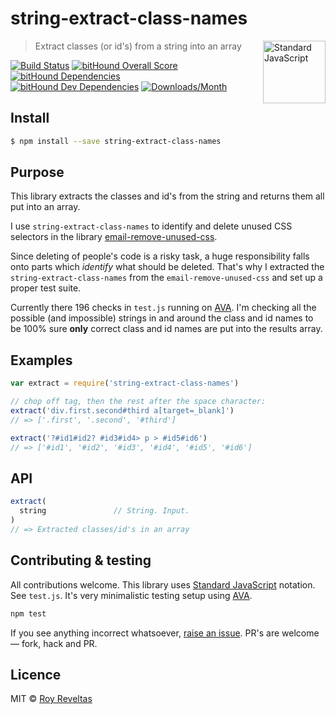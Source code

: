 # string-extract-class-names

<a href="https://github.com/feross/standard" style="float: right; padding: 0 0 20px 20px;"><img src="https://cdn.rawgit.com/feross/standard/master/sticker.svg" alt="Standard JavaScript" width="100" align="right"></a>

> Extract classes (or id's) from a string into an array

[![Build Status](https://travis-ci.org/code-and-send/string-extract-class-names.svg?branch=master)](https://travis-ci.org/code-and-send/string-extract-class-names) [![bitHound Overall Score](https://www.bithound.io/github/code-and-send/string-extract-class-names/badges/score.svg)](https://www.bithound.io/github/code-and-send/string-extract-class-names) [![bitHound Dependencies](https://www.bithound.io/github/code-and-send/string-extract-class-names/badges/dependencies.svg)](https://www.bithound.io/github/code-and-send/string-extract-class-names/master/dependencies/npm) [![bitHound Dev Dependencies](https://www.bithound.io/github/code-and-send/string-extract-class-names/badges/devDependencies.svg)](https://www.bithound.io/github/code-and-send/string-extract-class-names/master/dependencies/npm) [![Downloads/Month](https://img.shields.io/npm/dm/string-extract-class-names.svg)](https://www.npmjs.com/package/string-extract-class-names)

## Install

```sh
$ npm install --save string-extract-class-names
```

## Purpose

This library extracts the classes and id's from the string and returns them all put into an array.

I use `string-extract-class-names` to identify and delete unused CSS selectors in the library [email-remove-unused-css](https://github.com/code-and-send/email-remove-unused-css).

Since deleting of people's code is a risky task, a huge responsibility falls onto parts which _identify_ what should be deleted. That's why I extracted the `string-extract-class-names` from the `email-remove-unused-css` and set up a proper test suite.

Currently there 196 checks in `test.js` running on [AVA](https://github.com/avajs/ava). I'm checking all the possible (and impossible) strings in and around the class and id names to be 100% sure **only** correct class and id names are put into the results array.

## Examples

```js
var extract = require('string-extract-class-names')

// chop off tag, then the rest after the space character:
extract('div.first.second#third a[target=_blank]')
// => ['.first', '.second', '#third']

extract('?#id1#id2? #id3#id4> p > #id5#id6')
// => ['#id1', '#id2', '#id3', '#id4', '#id5', '#id6']
```

## API

```js
extract(
  string               // String. Input.
)
// => Extracted classes/id's in an array
```

## Contributing & testing

All contributions welcome. This library uses [Standard JavaScript](https://github.com/feross/standard) notation. See `test.js`. It's very minimalistic testing setup using [AVA](https://github.com/avajs/ava).

```bash
npm test
```

If you see anything incorrect whatsoever, [raise an issue](https://github.com/code-and-send/string-extract-class-names/issues). PR's are welcome — fork, hack and PR.

## Licence

MIT © [Roy Reveltas](https://github.com/revelt)
